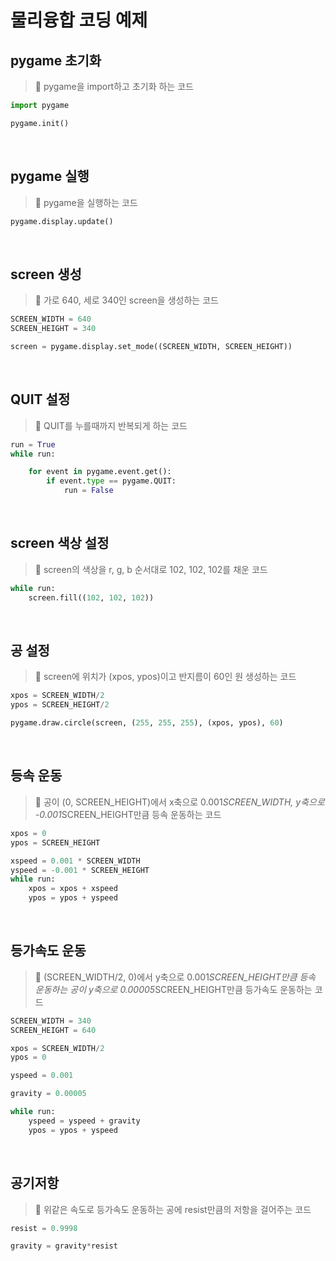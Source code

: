 # 물리융합 코딩 예제

## pygame 초기화

> 📝 pygame을 import하고 초기화 하는 코드

```python
import pygame

pygame.init()
```

</br>

## pygame 실행

> 📝 pygame을 실행하는 코드

```python
pygame.display.update()
```

</br>

## screen 생성

> 📝 가로 640, 세로 340인 screen을 생성하는 코드

```python
SCREEN_WIDTH = 640
SCREEN_HEIGHT = 340

screen = pygame.display.set_mode((SCREEN_WIDTH, SCREEN_HEIGHT))
```

</br>

## QUIT 설정

> 📝 QUIT를 누를때까지 반복되게 하는 코드

```python
run = True
while run:

    for event in pygame.event.get():
        if event.type == pygame.QUIT:
            run = False
```

</br>

## screen 색상 설정

> 📝 screen의 색상을 r, g, b 순서대로 102, 102, 102를 채운 코드

```python
while run:
    screen.fill((102, 102, 102))
```

</br>

## 공 설정

> 📝 screen에 위치가 (xpos, ypos)이고 반지름이 60인 원 생성하는 코드

```python
xpos = SCREEN_WIDTH/2
ypos = SCREEN_HEIGHT/2

pygame.draw.circle(screen, (255, 255, 255), (xpos, ypos), 60)
```

</br>

## 등속 운동

> 📝 공이 (0, SCREEN_HEIGHT)에서 x축으로 0.001*SCREEN_WIDTH, y축으로 -0.001*SCREEN_HEIGHT만큼 등속 운동하는 코드

```python
xpos = 0
ypos = SCREEN_HEIGHT

xspeed = 0.001 * SCREEN_WIDTH
yspeed = -0.001 * SCREEN_HEIGHT
while run:
    xpos = xpos + xspeed
    ypos = ypos + yspeed
```

</br>

## 등가속도 운동

> 📝 (SCREEN_WIDTH/2, 0)에서 y축으로 0.001*SCREEN_HEIGHT만큼 등속 운동하는 공이 y축으로 0.00005*SCREEN_HEIGHT만큼 등가속도 운동하는 코드

```python
SCREEN_WIDTH = 340
SCREEN_HEIGHT = 640

xpos = SCREEN_WIDTH/2
ypos = 0

yspeed = 0.001

gravity = 0.00005

while run:
    yspeed = yspeed + gravity
    ypos = ypos + yspeed
```

</br>

## 공기저항

> 📝 위같은 속도로 등가속도 운동하는 공에 resist만큼의 저항을 걸어주는 코드

```python
resist = 0.9998

gravity = gravity*resist
```
